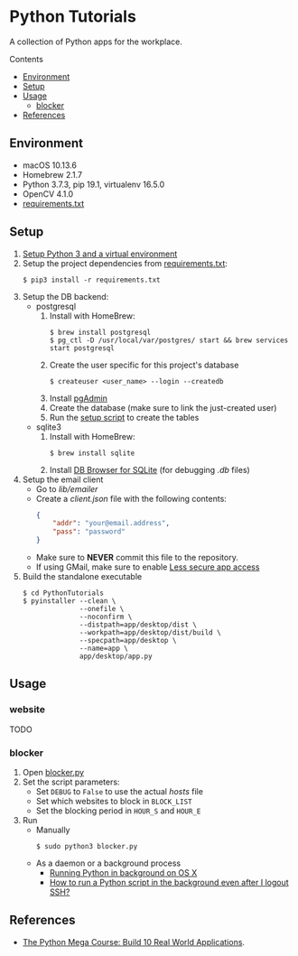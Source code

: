 # Python Tutorials

A collection of Python apps for the workplace.

Contents

* [Environment](#environment)
* [Setup](#setup)
* [Usage](#usage)
    * [blocker](#blocker)
* [References](#references)

## Environment

* macOS 10.13.6
* Homebrew 2.1.7
* Python 3.7.3, pip 19.1, virtualenv 16.5.0
* OpenCV 4.1.0
* [requirements.txt](./requirements.txt)

## Setup

1. [Setup Python 3 and a virtual environment](https://github.com/ginomempin/how-to#python)
1. Setup the project dependencies from [requirements.txt](./requirements.txt):
    ```shell
    $ pip3 install -r requirements.txt

    ```
1. Setup the DB backend:
    * postgresql
        1. Install with HomeBrew:
            ```shell
            $ brew install postgresql
            $ pg_ctl -D /usr/local/var/postgres/ start && brew services start postgresql

            ```
        1. Create the user specific for this project's database
            ```shell
            $ createuser <user_name> --login --createdb

            ```
        1. Install [pgAdmin](https://www.pgadmin.org/download/pgadmin-4-macos/)
        1. Create the database (make sure to link the just-created user)
        1. Run the [setup script](./app/website/setup_db.py) to create the tables
    * sqlite3
        1. Install with HomeBrew:
            ```shell
            $ brew install sqlite

            ```
        1. Install [DB Browser for SQLite](https://sqlitebrowser.org/) (for debugging *.db* files)
1. Setup the email client
    * Go to *lib/emailer*
    * Create a *client.json* file with the following contents:
        ```json
        {
            "addr": "your@email.address",
            "pass": "password"
        }

        ```
    * Make sure to **NEVER** commit this file to the repository.
    * If using GMail, make sure to enable [Less secure app access](https://support.google.com/accounts/answer/6010255?hl=en&authuser=1)
1. Build the standalone executable
    ```shell
    $ cd PythonTutorials
    $ pyinstaller --clean \
                  --onefile \
                  --noconfirm \
                  --distpath=app/desktop/dist \
                  --workpath=app/desktop/dist/build \
                  --specpath=app/desktop \
                  --name=app \
                  app/desktop/app.py

    ```

## Usage

### website

TODO

### blocker

1. Open [blocker.py](./lib/productivity/blocker/blocker.py)
1. Set the script parameters:
    * Set `DEBUG` to `False` to use the actual *hosts* file
    * Set which websites to block in `BLOCK_LIST`
    * Set the blocking period in `HOUR_S` and `HOUR_E`
1. Run
    * Manually
        ```
        $ sudo python3 blocker.py

        ```
    * As a daemon or a background process
        * [Running Python in background on OS X](https://stackoverflow.com/q/9522324/2745495)
        * [How to run a Python script in the background even after I logout SSH?](https://stackoverflow.com/q/2975624/2745495)

## References

* [The Python Mega Course: Build 10 Real World Applications](https://www.udemy.com/the-python-mega-course/learn/v4/overview).
